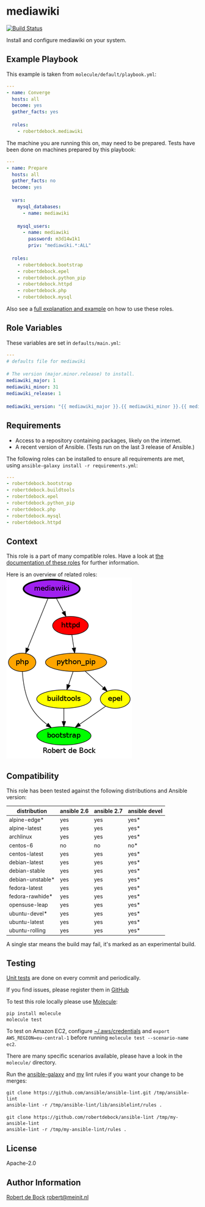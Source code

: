 mediawiki
=========

[![Build Status](https://travis-ci.org/robertdebock/ansible-role-mediawiki.svg?branch=master)](https://travis-ci.org/robertdebock/ansible-role-mediawiki)

Install and configure mediawiki on your system.

Example Playbook
----------------

This example is taken from `molecule/default/playbook.yml`:
```yaml
---
- name: Converge
  hosts: all
  become: yes
  gather_facts: yes

  roles:
    - robertdebock.mediawiki
```

The machine you are running this on, may need to be prepared. Tests have been done on machines prepared by this playbook:
```yaml
---
- name: Prepare
  hosts: all
  gather_facts: no
  become: yes

  vars:
    mysql_databases:
      - name: mediawiki

    mysql_users:
      - name: mediawiki
        password: m3d14w1k1
        priv: "mediawiki.*:ALL"

  roles:
    - robertdebock.bootstrap
    - robertdebock.epel
    - robertdebock.python_pip
    - robertdebock.httpd
    - robertdebock.php
    - robertdebock.mysql
```

Also see a [full explanation and example](https://robertdebock.nl/how-to-use-these-roles.html) on how to use these roles.

Role Variables
--------------

These variables are set in `defaults/main.yml`:
```yaml
---
# defaults file for mediawiki

# The version (major.minor.release) to install.
mediawiki_major: 1
mediawiki_minor: 31
mediawiki_release: 1

mediawiki_version: "{{ mediawiki_major }}.{{ mediawiki_minor }}.{{ mediawiki_release }}"
```

Requirements
------------

- Access to a repository containing packages, likely on the internet.
- A recent version of Ansible. (Tests run on the last 3 release of Ansible.)

The following roles can be installed to ensure all requirements are met, using `ansible-galaxy install -r requirements.yml`:

```yaml
---
- robertdebock.bootstrap
- robertdebock.buildtools
- robertdebock.epel
- robertdebock.python_pip
- robertdebock.php
- robertdebock.mysql
- robertdebock.httpd

```

Context
-------

This role is a part of many compatible roles. Have a look at [the documentation of these roles](https://robertdebock.nl/) for further information.

Here is an overview of related roles:
![dependencies](https://raw.githubusercontent.com/robertdebock/drawings/artifacts/mediawiki.png "Dependency")


Compatibility
-------------

This role has been tested against the following distributions and Ansible version:

|distribution|ansible 2.6|ansible 2.7|ansible devel|
|------------|-----------|-----------|-------------|
|alpine-edge*|yes|yes|yes*|
|alpine-latest|yes|yes|yes*|
|archlinux|yes|yes|yes*|
|centos-6|no|no|no*|
|centos-latest|yes|yes|yes*|
|debian-latest|yes|yes|yes*|
|debian-stable|yes|yes|yes*|
|debian-unstable*|yes|yes|yes*|
|fedora-latest|yes|yes|yes*|
|fedora-rawhide*|yes|yes|yes*|
|opensuse-leap|yes|yes|yes*|
|ubuntu-devel*|yes|yes|yes*|
|ubuntu-latest|yes|yes|yes*|
|ubuntu-rolling|yes|yes|yes*|

A single star means the build may fail, it's marked as an experimental build.

Testing
-------

[Unit tests](https://travis-ci.org/robertdebock/ansible-role-mediawiki) are done on every commit and periodically.

If you find issues, please register them in [GitHub](https://github.com/robertdebock/ansible-role-mediawiki/issues)

To test this role locally please use [Molecule](https://github.com/metacloud/molecule):
```
pip install molecule
molecule test
```

To test on Amazon EC2, configure [~/.aws/credentials](https://docs.aws.amazon.com/sdk-for-java/v1/developer-guide/credentials.html) and `export AWS_REGION=eu-central-1` before running `molecule test --scenario-name ec2`.

There are many specific scenarios available, please have a look in the `molecule/` directory.

Run the [ansible-galaxy](https://github.com/ansible/galaxy-lint-rules) and [my](https://github.com/robertdebock/ansible-lint-rules) lint rules if you want your change to be merges:

```shell
git clone https://github.com/ansible/ansible-lint.git /tmp/ansible-lint
ansible-lint -r /tmp/ansible-lint/lib/ansiblelint/rules .

git clone https://github.com/robertdebock/ansible-lint /tmp/my-ansible-lint
ansible-lint -r /tmp/my-ansible-lint/rules .
```

License
-------

Apache-2.0


Author Information
------------------

[Robert de Bock](https://robertdebock.nl/) <robert@meinit.nl>
